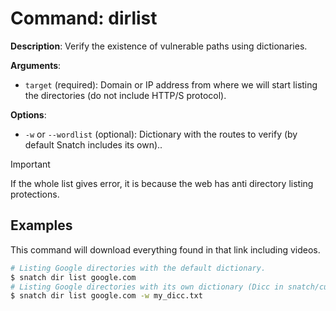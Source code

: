 # Command: dirlist

**Description**: Verify the existence of vulnerable paths using dictionaries.

**Arguments**:
* `target` (required): Domain or IP address from where we will start listing the directories (do not include HTTP/S protocol).

**Options**:
* `-w` or `--wordlist` (optional): Dictionary with the routes to verify (by default Snatch includes its own)..

> [!IMPORTANT]  
> If the whole list gives error, it is because the web has anti directory listing protections.

## Examples

This command will download everything found in that link including videos.
```bash
# Listing Google directories with the default dictionary.
$ snatch dir list google.com
# Listing Google directories with its own dictionary (Dicc in snatch/customs/directory_listing/my_dicc.txt).
$ snatch dir list google.com -w my_dicc.txt
```